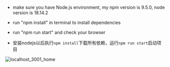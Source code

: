 - make sure you have Node.js environment, my npm version is 9.5.0, node version is 18.14.2
- run "npm install" in terminal to install dependencies
- run "npm run start" and check your browser

- 安装nodejs以后执行`npm install`下载所有依赖，运行`npm run start`启动项目

![localhost_3001_home](/Users/sunjiayi/Desktop/localhost_3001_home.png)